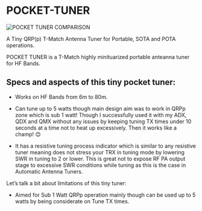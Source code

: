 # POCKET-TUNER
![POCKET TUNER COMPARISON](https://github.com/user-attachments/assets/e44e4a89-bf79-4339-831f-e74270c706c4)

A Tiny QRP(p) T-Match Antenna Tuner for Portable, SOTA and POTA operations.

POCKET TUNER is a T-Match highly minituarized portable anteanna tuner for HF Bands.

Specs and aspects of this tiny pocket tuner:
--------------------------------------------
-	Works on HF Bands from 6m to 80m. 

-	Can tune up to 5 watts though main design aim was to work in QRPp zone which is sub 1 watt! Though I successfully used it with my ADX, QDX and QMX without any issues by keeping tuning TX times under 10 seconds at a time not to heat up excessively. Then it works like a champ! 😊

-	It has a resistive tuning process indicator which is similar to any resistive tuner meaning does not stress your TRX in tuning mode by lowering SWR in tuning to 2 or lower. This is great not to expose RF PA output stage to excessive SWR conditions while tuning as this is the case in Automatic Antenna Tuners.

Let’s talk a bit about limitations of this tiny tuner:
-	Aimed for Sub 1 Watt QRPp operation mainly though can be used up to 5 watts by being considerate on Tune TX times. 

